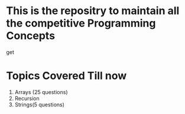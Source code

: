 # This is the repositry to maintain all the competitive Programming Concepts

get
# Topics Covered Till now 
1) Arrays (25 questions)
2) Recursion
3) Strings(5 questions)